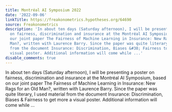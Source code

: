 ```yaml
---
title: Montréal AI Symposium 2022
date: '2022-09-06'
linkTitle: https://freakonometrics.hypotheses.org/64690
source: Freakonometrics
description: 'In about ten days (Saturday afternoon), I will be presenting a poster
  on fairness, discrimination and insurance at the Montréal AI Symposium, based on
  our joint paper The Fairness of Machine Learning in Insurance: New Rags for an Old
  Man?, written with Laurence Barry. Since the paper was quite literary, I used material
  from the document Insurance: Discrimination, Biases &#38; Fairness to get more a
  visual poster. Additional information will come while ...'
disable_comments: true
---
```

In about ten days (Saturday afternoon), I will be presenting a poster on fairness, discrimination and insurance at the Montréal AI Symposium, based on our joint paper The Fairness of Machine Learning in Insurance: New Rags for an Old Man?, written with Laurence Barry. Since the paper was quite literary, I used material from the document Insurance: Discrimination, Biases &#38; Fairness to get more a visual poster. Additional information will come while ...